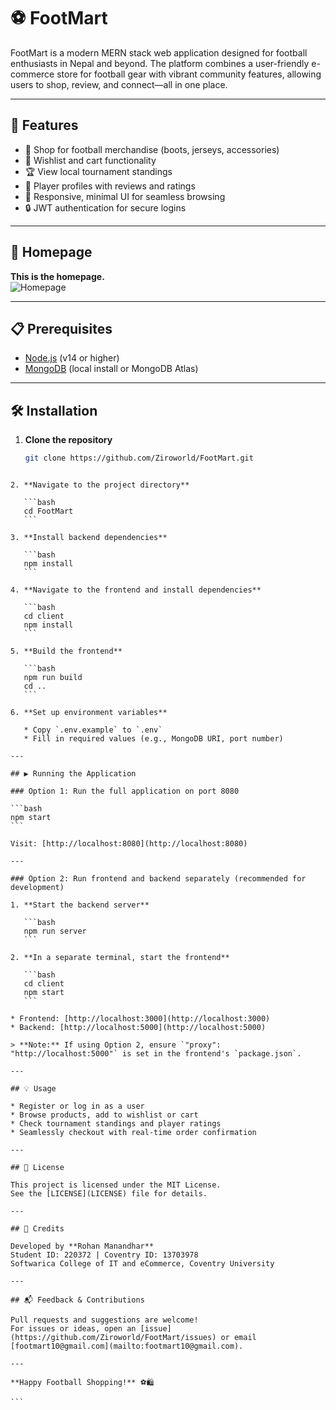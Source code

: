 
# ⚽️ FootMart

FootMart is a modern MERN stack web application designed for football enthusiasts in Nepal and beyond. The platform combines a user-friendly e-commerce store for football gear with vibrant community features, allowing users to shop, review, and connect—all in one place.

---

## 🚀 Features

- 🛒 Shop for football merchandise (boots, jerseys, accessories)
- 🌟 Wishlist and cart functionality
- 🏆 View local tournament standings
- 👤 Player profiles with reviews and ratings
- 🏃 Responsive, minimal UI for seamless browsing
- 🔒 JWT authentication for secure logins

---

## 📸 Homepage

**This is the homepage.**  
![Homepage](homepage.png)

---

## 📋 Prerequisites

- [Node.js](https://nodejs.org/) (v14 or higher)
- [MongoDB](https://www.mongodb.com/) (local install or MongoDB Atlas)

---

## 🛠️ Installation

1. **Clone the repository**
   ```bash
   git clone https://github.com/Ziroworld/FootMart.git
````

2. **Navigate to the project directory**

   ```bash
   cd FootMart
   ```

3. **Install backend dependencies**

   ```bash
   npm install
   ```

4. **Navigate to the frontend and install dependencies**

   ```bash
   cd client
   npm install
   ```

5. **Build the frontend**

   ```bash
   npm run build
   cd ..
   ```

6. **Set up environment variables**

   * Copy `.env.example` to `.env`
   * Fill in required values (e.g., MongoDB URI, port number)

---

## ▶️ Running the Application

### Option 1: Run the full application on port 8080

```bash
npm start
```

Visit: [http://localhost:8080](http://localhost:8080)

---

### Option 2: Run frontend and backend separately (recommended for development)

1. **Start the backend server**

   ```bash
   npm run server
   ```

2. **In a separate terminal, start the frontend**

   ```bash
   cd client
   npm start
   ```

* Frontend: [http://localhost:3000](http://localhost:3000)
* Backend: [http://localhost:5000](http://localhost:5000)

> **Note:** If using Option 2, ensure `"proxy": "http://localhost:5000"` is set in the frontend's `package.json`.

---

## 💡 Usage

* Register or log in as a user
* Browse products, add to wishlist or cart
* Check tournament standings and player ratings
* Seamlessly checkout with real-time order confirmation

---

## 📄 License

This project is licensed under the MIT License.
See the [LICENSE](LICENSE) file for details.

---

## 🙌 Credits

Developed by **Rohan Manandhar**
Student ID: 220372 | Coventry ID: 13703978
Softwarica College of IT and eCommerce, Coventry University

---

## 📬 Feedback & Contributions

Pull requests and suggestions are welcome!
For issues or ideas, open an [issue](https://github.com/Ziroworld/FootMart/issues) or email [footmart10@gmail.com](mailto:footmart10@gmail.com).

---

**Happy Football Shopping!** ⚽️🛍️

```

